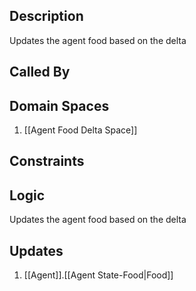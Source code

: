 ## Description

Updates the agent food based on the delta
## Called By
## Domain Spaces
1. [[Agent Food Delta Space]]
## Constraints
## Logic
Updates the agent food based on the delta

## Updates

1. [[Agent]].[[Agent State-Food|Food]]
